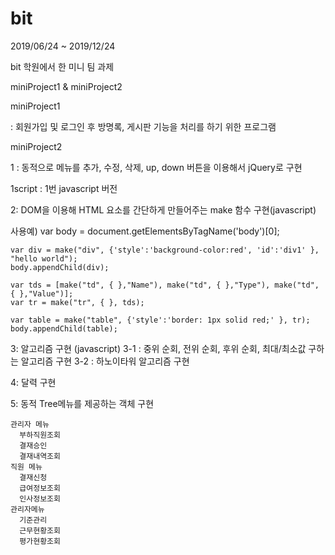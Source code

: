 # bit

2019/06/24 ~ 2019/12/24

bit 학원에서 한 미니 팀 과제

miniProject1 & miniProject2



miniProject1
  
  : 회원가입 및 로그인 후 방명록, 게시판 기능을 처리를 하기 위한 프로그램
  
  
  
  
miniProject2
  
  1 : 동적으로 메뉴를 추가, 수정, 삭제, up, down 버튼을 이용해서 jQuery로 구현
  
  1script : 1번 javascript 버전
  
  
  
  2: DOM을 이용해 HTML 요소를 간단하게 만들어주는 make 함수 구현(javascript)
  
  사용예)
    var body = document.getElementsByTagName('body')[0];

    var div = make("div", {'style':'background-color:red', 'id':'div1' }, "hello world");
    body.appendChild(div);

    var tds = [make("td", { },"Name"), make("td", { },"Type"), make("td", { },"Value")];
    var tr = make("tr", { }, tds);

    var table = make("table", {'style':'border: 1px solid red;' }, tr);
    body.appendChild(table);


  3: 알고리즘 구현 (javascript)
    3-1 : 중위 순회, 전위 순회, 후위 순회, 최대/최소값 구하는 알고리즘 구현
    3-2 : 하노이타워 알고리즘 구현
    
    
  4: 달력 구현
  
  
  5: 동적 Tree메뉴를 제공하는 객체 구현
  
    관리자 메뉴
      부하직원조회
      결재승인
      결재내역조회
    직원 메뉴
      결재신청
      급여정보조회
      인사정보조회
    관리자메뉴
      기준관리
      근무현황조회
      평가현황조회
    
